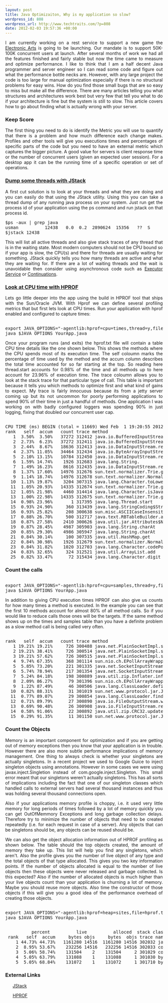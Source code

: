 ```yaml
--- 
layout: post
title: Java Optimizaiton, Why is my application so slow?
wordpress_id: 808
wordpress_url: http://www.techtraits.com/?p=808
date: 2012-02-03 19:57:36 +00:00
---
```

<p style="text-align: justify;">
I am currently working on a rest service to support a new game the <a href="http://www.ea.com/" title="Electronic Arts" target="_blank">Electronic Arts</a> is going to be launching. Our mandate is to support 50K-100K concurrent users at launch. After several months of work we had all the features finished and fairly stable but now the time came to measure and optimize performance. I like to think that I am a half decent Java programmer and server engineer so I can read some code and figure out what the performance bottle necks are. However, with any large project the code is too large for manual optimization especially if there is no structural problems for easy wins. How do you find those small bugs that are so easy to miss but make all the difference. There are many articles telling you what structures and architectures work best but very few that tell you what to do if your architecture is fine but the system is still to slow. This article covers how to go about finding what is actually wrong with your server.
<!--more-->

<h3>Keep Score</h3>
<p style="text-align: justify;">
The first thing you need to do is identify the Metric you will use to quantify that there is a problem and how much difference each change makes. Profiles and other tools will give you executions times and percentages of specific parts of the code but you need to have an external metric which captures the bigger picture. A good value for servers is client response time or the number of concurrent users (given an expected user session). For a desktop app it can be the running time of a specific operation or set of operations. 

<h3><a href="http://docs.oracle.com/javase/1.5.0/docs/tooldocs/share/jstack.html" title="JStack" target="_blank">Dump some threads with JStack</a></h3>
<p style="text-align: justify;">
A first cut solution is to look at your threads and what they are doing and you can easily do that using the JStack utility. Using this you can take a thread dump of any running java process on your system. Just run get the process id of your application using the ps command and run jstack on that process id. 

<pre lang="bash" line="1">
$ps -aux | grep java
usman          12438   0.0  0.2  2890624  15356   ??  S     2:36pm   0:00.18 java ........
$jstack 12438
</pre>
<p style="text-align: justify;">
This will list all active threads and also give stack traces of any thread that is in the waiting state. Most modern computers should not be CPU bound so if your app is slow, the CPU(s) and there for threads are usually waiting for something. JStack quickly tells you how many threads are active and what they are waiting for. If there are a lot of waiting threads and the wait is unavoidable then consider using asynchronous code such as <a href="http://docs.oracle.com/javase/1.5.0/docs/api/java/util/concurrent/ExecutorService.html" title="Executor Service" target="_blank">Executor Service</a> or <a href="http://docs.codehaus.org/display/JETTY/Continuations" title="Continuations" target="_blank">Continuations</a>.

<h3><a href="http://java.sun.com/developer/technicalArticles/Programming/HPROF.html" title="HPROF" target="_blank">Look at CPU time with HPROF</a></h3>
<p style="text-align: justify;">
Lets go little deeper into the app using the build in HPROF tool that ships with the Sun/Oracle JVM. With Hprof we can define several profiling metrics that but first lets look at CPU times. Run your application with hprof enabled and configured to capture times:
<pre lang="bash" line="1">   
export JAVA_OPTIONS="-agentlib:hprof=cpu=times,thread=y,file=hprof.txt"
java $JAVA_OPTIONS YourApp.java
</pre>
<p style="text-align: justify;">
Once your program runs (and exits) the hprof.txt file will contain a table CPU time details like the one shown below. This shows the methods where the CPU spends most of its execution time. The self coloumn marks the percentage of time used by the method and the accum column describes the total time accounted for so far starting at the top. So reading here thread.start accounts for 0.98% of the time and all methods up to here account for 23.96% of execution time. The trace coloumn allows you to look at the stack trace for that particular type of call. This table is important because it tells you which methods to optimize first and what kind of gains to expect. My trace is fairly innocuous because its from a jetty server coming up but its not uncommon for poorly performing applications to spend 90% of their time in just a handful of methods. One application I was working on with badly configured loggers was spending 90% in just logging, fixing that doubled our concurrent user cap.

<pre lang="bash" line="1">  
CPU TIME (ms) BEGIN (total = 11669) Wed Feb  1 19:20:55 2012
rank   self  accum   count trace method
   1  3.50%  3.50%   37272 312412 java.io.BufferedInputStream.read
   2  2.73%  6.23%   37272 312411 java.io.BufferedInputStream.getBufIfOpen
   3  2.44%  8.67%   18636 312413 java.io.DataInputStream.readChar
   4  2.37% 11.05%   34464 312434 java.io.ByteArrayInputStream.read
   5  2.10% 13.15%   10784 312450 java.io.DataInputStream.readChar
   6  1.59% 14.74%    1926 312683 java.lang.String.<init>
   7  1.49% 16.23%    8616 312435 java.io.DataInputStream.readInt
   8  1.37% 17.60%   14976 312676 sun.text.normalizer.Trie.getCodePointOffset
   9  1.14% 18.74%   14976 312678 sun.text.normalizer.NormalizerImpl.getNorm32
  10  1.13% 19.87%    3204 307315 java.lang.Character.toLowerCase
  11  1.05% 20.93%   14335 312674 sun.text.normalizer.Trie.getRawOffset
  12  1.05% 21.98%    4460 314414 java.lang.Character.isJavaIdentifierPart
  13  1.00% 22.98%   14335 312675 sun.text.normalizer.Trie.getBMPOffset
  14  0.98% 23.96%       1 317395 java.lang.Thread.start
  15  0.93% 24.90%     360 313439 java.lang.StringCoding$StringDecoder.decode
  16  0.93% 25.82%     208 300638 sun.misc.ASCIICaseInsensitiveComparator.lowerCaseHashCode
  17  0.88% 26.70%     500 312717 java.text.RBTableBuilder.addExpansion
  18  0.87% 27.58%    2410 300626 java.util.jar.Attributes$Name.isValid
  19  0.87% 28.45%    4987 305903 java.lang.String.charAt
  20  0.85% 29.30%    4986 305947 java.lang.String.charAt
  21  0.84% 30.14%     100 307335 java.util.HashMap.get
  22  0.84% 30.98%    1926 312679 sun.text.normalizer.NormalizerImpl.getExtraDataIndex
  23  0.84% 31.82%    1020 312703 java.lang.Character.codePointAtImpl
  24  0.83% 32.65%     324 312521 java.util.ArrayList.add
  25  0.82% 33.47%      72 315434 java.lang.Character.digit
</pre>

<h3>Count the calls</h3>
<pre lang="bash" line="1">   
export JAVA_OPTIONS="-agentlib:hprof=cpu=samples,thread=y,file=hprof.txt"
java $JAVA_OPTIONS YourApp.java
</pre>

<p style="text-align: justify;">
In addition to giving CPU execution times HPROF can also give us counts for how many times a method is executed. In the example you can see that the first 10 methods account for almost 80% of all method calls. So if you would like to reduce calls those ones will be the targets. If the same method shows up on the times and samples table than you have a definite problem as a slow method call is being called very often. 

<pre lang="bash" line="1">  
rank   self  accum   count trace method
   1 19.21% 19.21%     726 300488 java.net.PlainSocketImpl.socketAccept
   2 19.21% 38.41%     726 300514 java.net.PlainSocketImpl.socketAccept
   3 19.21% 57.62%     726 300515 java.net.PlainSocketImpl.socketAccept
   4  9.74% 67.35%     368 301114 sun.nio.ch.EPollArrayWrapper.epollWait
   5  5.85% 73.20%     221 301335 java.net.SocketInputStream.socketRead0
   6  5.74% 78.94%     217 301354 java.net.SocketInputStream.socketRead0
   7  5.24% 84.18%     198 300889 java.util.zip.Inflater.inflateBytes
   8  2.09% 86.27%      79 301396 sun.nio.ch.EPollArrayWrapper.epollWait
   9  1.22% 87.49%      46 300506 java.lang.ClassLoader.defineClass1
  10  0.82% 88.31%      31 301019 sun.net.www.protocol.jar.JarURLConnection.connect
  11  0.77% 89.07%      29 300854 java.lang.ClassLoader.findBootstrapClass0
  12  0.71% 89.79%      27 300890 java.io.FileOutputStream.writeBytes
  13  0.69% 90.48%      26 300908 java.io.FileInputStream.readBytes
  14  0.58% 91.06%      22 300892 java.util.zip.CRC32.updateBytes
  15  0.29% 91.35%      11 301150 sun.net.www.protocol.jar.JarURLConnection.connect
</pre>

<h3>Count the Objects</h3>
<p style="text-align: justify;">
Memory is an important component for optimization and if you are getting out of memory exceptions then you know that your application is in trouble. However there are also more subtle performance implications of memory management. One thing to always check is whether your singletons are actually singletons. In a recent project we used to Google Guice to inject singleton objects using annotations. However in some cases we were using javax.inject.Singletion instead of com.google.inject.Singleton. This small error meant that our singletons weren't actually singletons. This has all sorts of implications including the fact that one of our singleton classes which handled calls to external servers had several thousand instances and thus was holding several thousand connections open. 

<p style="text-align: justify;">
Also if your applications memory profile is choppy, i.e. it used very little memory for long periods of times followed by a lot of memory quickly you can get OutOfMemmory Exceptions and long garbage collection delays. Therefore try to minimize the number of objects that need to be created repeatedly (i.e. for each request in case of a server). Any objects that can be singletons should be, any objects can be reused should be. 

<p style="text-align: justify;">
We can also get the object allocation information out of HPROF profiling as shown below. The table should the top objects created, the amount of memory they take up. This list will help you find any singletons, which aren't. Also the profile gives you the number of live object of any type and the total objects of that type allocated. This gives you two key information points. If the number of objects allocated is equal to the number of live objects then these objects were never released and garbage collected. Is this expected? Also if the number of allocated objects is much higher than your live objects count than your application is churning a lot of memory. Maybe you should reuse more objects. Also time the constructor of those objects if this will give you a good idea of the performance overhead of creating those objects.   

<pre lang="bash" line="1">   
export JAVA_OPTIONS="-agentlib:hprof=heap=sites,file=hprof.txt"
java $JAVA_OPTIONS YourApp.java
</pre>

<pre lang="bash" line="1">   
          percent          live          alloced  stack class
 rank   self  accum     bytes objs     bytes  objs trace name
    1 44.73% 44.73%   1161280 14516  1161280 14516 302032 java.util.zip.ZipEntry
    2  8.95% 53.67%    232256 14516   232256 14516 302033 com.sun.tools.javac.util.List
    3  5.06% 58.74%    131504    2    131504     2 301029 com.sun.tools.javac.util.Name[]
    4  5.05% 63.79%    131088    1    131088     1 301030 byte[]
    5  5.05% 68.84%    131072    1    131072     1 301710 byte[]
</pre>


<h3>External Links</h3>
<p style="text-align: justify;">
	<ul><a href="http://docs.oracle.com/javase/1.5.0/docs/tooldocs/share/jstack.html" title="JStack" target="_blank">JStack</a></ul>
	<ul><a href="http://java.sun.com/developer/technicalArticles/Programming/HPROF.html" title="HPROF" target="_blank">HPROF</a></ul>

